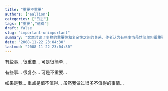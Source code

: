 ```yaml
---
title: "重要不重要"
authors: ["eallion"]
categories: ["日志"]
tags: ["重要","值得"]
draft: false
slug: "important-unimportant"
summary: "文章讨论了事物的重要性和复杂性之间的关系，作者认为有些事情虽然简单但很重要，而有些事情虽然复杂却不重要。作者强调对于自己来说最重要的是判断一件事是否值得去做。尽管作者曾经做过很多不值得的事情，但他仍在思考这个问题。"
date: "2008-11-22 23:04:30"
lastmod: "2008-11-22 23:04:30"
---
```


有些事...
很重要...
可是很简单...

有些事...
很复杂...
可是不重要...

如果是我...
重点是值不值得...
虽然我做过很多不值得的事情...
